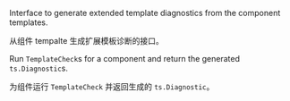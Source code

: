 Interface to generate extended template diagnostics from the component templates.

从组件 tempalte 生成扩展模板诊断的接口。

Run `TemplateCheck`s for a component and return the generated `ts.Diagnostic`s.

为组件运行 `TemplateCheck` 并返回生成的 `ts.Diagnostic`。